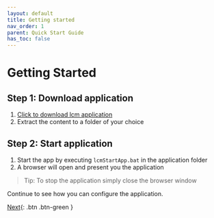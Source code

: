 ```yaml
---
layout: default
title: Getting started
nav_order: 1
parent: Quick Start Guide
has_toc: false
---
```


# Getting Started
## Step 1: Download application
1. <a href="https://downgit.github.io/#/home?url=https://github.com/hslu-ige-laes/lcm" download>Click to download lcm application</a>
1. Extract the content to a folder of your choice


## Step 2: Start application
1. Start the app by executing `lcmStartApp.bat` in the application folder
1. A browser will open and present you the application

> Tip: To stop the application simply close the browser window

Continue to see how you can configure the application.

[Next](https://hslu-ige-laes.github.io/lcm/docs/quickStartGuide/configuration/){: .btn .btn-green }
